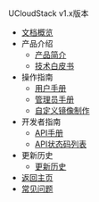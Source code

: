 <div class="sidebar_title icon-product__ucloudstack">UCloudStack v1.x版本</div>

* [文档概览](UCloudStack/README.md)
* 产品介绍
  * [产品简介](UCloudStack/v1.x/introduction/README.md)
  * [技术白皮书](UCloudStack/v1.x/techwhitepaper/README.md)
* 操作指南
  * [用户手册](UCloudStack/v1.x/userguide/README.md)
  * [管理员手册](UCloudStack/v1.x/adminguide/README.md)
  * [自定义镜像制作](UCloudStack/v1.x/customimage/README.md)
* 开发者指南
  * [API手册](UCloudStack/v1.x/apiguide/README.md)
  * [API状态码列表](UCloudStack/v1.x/apiretcode/README.md)
* 更新历史
  * [更新历史](UCloudStack/changelog/v1.x/README.md)
* [返回主页](UCloudStack/README.md)
* [常见问题](UCloudStack/faq.md)